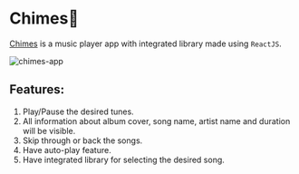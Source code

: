 # Chimes🎐
[Chimes](https://chimes.netlify.app/) is a music player app with integrated library made using `ReactJS`.

![chimes-app](https://dev-to-uploads.s3.amazonaws.com/uploads/articles/8egj58zlh70gubmjw9oi.png)
 
## Features: 
1) Play/Pause the desired tunes.
2) All information about album cover, song name, artist name and duration will be visible.
3) Skip through or back the songs.
4) Have auto-play feature.
3) Have integrated library for selecting the desired song.